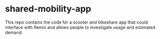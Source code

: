 # shared-mobility-app
This repo contains the code for a scooter and bikeshare app that could interface with Remix and allows people to investigate usage and estimated demand.
